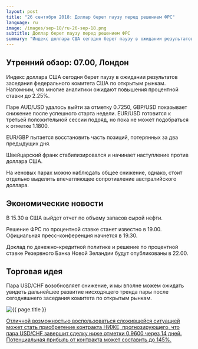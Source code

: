 ```yaml
---
layout: post
title: "26 сентября 2018: Доллар берет паузу перед решением ФРС"
language: ru
image: /images/sep-18/ru-26-sep-18.png
subtitle: Доллар берет паузу перед решением ФРС
summary: "Индекс доллара США сегодня берет паузу в ожидании результатов заседания федерального комитета США по открытым рынкам. Напомним, что многие аналитики ожидают повышения процентной ставки до 2.25%"
---
```

## Утренний обзор: 07.00, Лондон
 
Индекс доллара США сегодня берет паузу в ожидании результатов заседания федерального комитета США по открытым рынкам. Напомним, что многие аналитики ожидают повышения процентной ставки до 2.25%.

Паре AUD/USD удалось выйти за отметку 0.7250, GBP/USD показывает снижение после успешного старта недели. EUR/USD готовится к третьей положительной сессии подряд, но пока не может подобраться к отметке 1.1800. 

EUR/GBP пытается восстановить часть позиций, потерянных за два предыдущих дня.

Швейцарский франк стабилизировался и начинает наступление против доллара США.

На иеновых парах можно наблюдать общее снижение, однако, стоит отдельно выделить впечатляющее сопротивление австралийского доллара.
 
## Экономические новости
 
В 15.30 в США выйдет отчет по объему запасов сырой нефти.

Решение ФРС по процентной ставке станет известно в 19.00. Официальная пресс-конференция начнется в 19.30.

Доклад по денежно-кредитной политике и решение по процентной ставке Резервного Банка Новой Зеландии будут опубликованы в 22.00.
 
## Торговая идея
 
Пара USD/CHF возобновляет снижение, и мы вполне можем ожидать увидеть дальнейшее развитие нисходящего тренда пары после сегодняшнего заседания комитета по открытым рынкам. 

<img src="{{ site.url }}/images/sep-18/ru-26-sep-18.png" alt="{{ page.title }}"  title="{{ page.title }}">

<a href="%LINK%%?currency=USD&market=forex&underlying=frxUSDCHF&formname=higherlower&duration_amount=14&duration_units=d&amount=10&amount_type=stake&expiry_type=duration&barrier=0.9600" target="_blank">Отличной возможностью воспользоваться сложившейся ситуацией может стать приобретение контракта НИЖЕ, прогнозирующего, что пара USD/CHF завершит сделку ниже отметки 0.9600 через 14 дней. Потенциальная прибыль от контракта может составить до 145%.</a>
